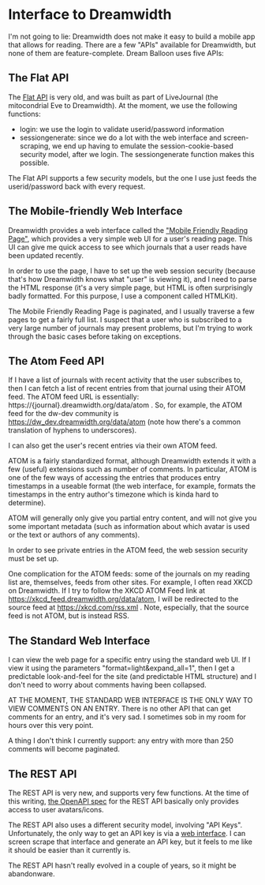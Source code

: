 # Interface to Dreamwidth

I'm not going to lie: Dreamwidth does not make it easy to build a mobile app that allows for reading. 
There are a few "APIs" available for Dreamwidth, but none of them are feature-complete. Dream Balloon
uses five APIs:

## The Flat API

The [Flat API](https://stat.livejournal.com/doc/server/ljp.csp.flat.protocol.html) is very old, and was 
built as part of LiveJournal (the mitocondrial Eve to Dreamwidth). At the moment, we use the following
functions:

- login: we use the login to validate userid/password information
- sessiongenerate: since we do a lot with the web interface and screen-scraping, we end up having
  to emulate the session-cookie-based security model, after we login. The sessiongenerate function
  makes this possible.

The Flat API supports a few security models, but the one I use just feeds the userid/password back with every request.

## The Mobile-friendly Web Interface

Dreamwidth provides a web interface called the ["Mobile Friendly Reading Page"](https://www.dreamwidth.org/mobile/read), which
provides a very simple web UI for a user's reading page. This UI can give me quick access to see which journals that a user reads
have been updated recently.

In order to use the page, I have to set up the web session security (because that's how Dreamwidth knows what "user" is viewing it),
and I need to parse the HTML response (it's a very simple page, but HTML is often surprisingly badly formatted. For this purpose,
I use a component called HTMLKit).

The Mobile Friendly Reading Page is paginated, and I usually traverse a few pages to get a fairly full list. I suspect that a user who
is subscribed to a very large number of journals may present problems, but I'm trying to work through the basic cases before taking
on exceptions.

## The Atom Feed API

If I have a list of journals with recent activity that the user subscribes to, then I can fetch a list of recent entries
from that journal using their ATOM feed. The ATOM feed URL is essentially: https://{journal}.dreamwidth.org/data/atom .
So, for example, the ATOM feed for the dw-dev community is https://dw_dev.dreamwidth.org/data/atom (note how there's a 
common translation of hyphens to underscores).

I can also get the user's recent entries via their own ATOM feed.

ATOM is a fairly standardized format, although Dreamwidth extends it with a few (useful) extensions such as number of comments.
In particular, ATOM is one of the few ways of accessing the entries that produces entry timestamps in a useable format (the
web interface, for example, formats the timestamps in the entry author's timezone which is kinda hard to determine).

ATOM will generally only give you partial entry content, and will not give you some important metadata (such as information
about which avatar is used or the text or authors of any comments).

In order to see private entries in the ATOM feed, the web session security must be set up.

One complication for the ATOM feeds: some of the journals on my reading list are, themselves, feeds from other sites. For example,
I often read XKCD on Dreamwidth. If I try to follow the XKCD ATOM Feed link at https://xkcd_feed.dreamwidth.org/data/atom, I
will be redirected to the source feed at https://xkcd.com/rss.xml . Note, especially, that the source feed is not ATOM, but is instead
RSS.

## The Standard Web Interface

I can view the web page for a specific entry using the standard web UI. If I view it using the parameters "format=light&expand_all=1",
then I get a predictable look-and-feel for the site (and predictable HTML structure) and I don't need to worry about comments having been 
collapsed.

AT THE MOMENT, THE STANDARD WEB INTERFACE IS THE ONLY WAY TO VIEW COMMENTS ON AN ENTRY. There is no other API that can get comments for an
entry, and it's very sad. I sometimes sob in my room for hours over this very point.

A thing I don't think I currently support: any entry with more than 250 comments will become paginated. 

## The REST API

The REST API is very new, and supports very few functions. At the time of this writing, [the OpenAPI spec](https://www.dreamwidth.org/api/v1/spec) 
for the REST API basically only provides access to user avatars/icons.

The REST API also uses a different security model, involving "API Keys". Unfortunately, the only way to get an API key is via 
a [web interface](https://www.dreamwidth.org/manage/emailpost). I can screen scrape that interface and generate an API key, but
it feels to me like it should be easier than it currently is. 

The REST API hasn't really evolved in a couple of years, so it might be abandonware.